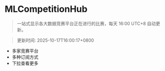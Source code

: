 # MLCompetitionHub

> 一站式显示各大数据竞赛平台正在进行的比赛，每天 16:00 UTC+8 自动更新。
  
> 更新时间: 2025-10-17T16:00:17+0800 

* 多家竞赛平台
* 多种订阅方式
* 下拉查看更多